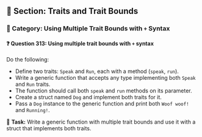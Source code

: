 ## 📘 Section: Traits and Trait Bounds  
### 🔹 Category: Using Multiple Trait Bounds with `+` Syntax  
#### ❓ Question 313: Using multiple trait bounds with `+` syntax

Do the following:

- Define two traits: `Speak` and `Run`, each with a method (`speak`, `run`).
- Write a generic function that accepts any type implementing both `Speak` and `Run` traits.
- The function should call both `speak` and `run` methods on its parameter.
- Create a struct named `Dog` and implement both traits for it.
- Pass a `Dog` instance to the generic function and print both `Woof woof!` and `Running!`.

🔧 **Task:** Write a generic function with multiple trait bounds and use it with a struct that implements both traits.
